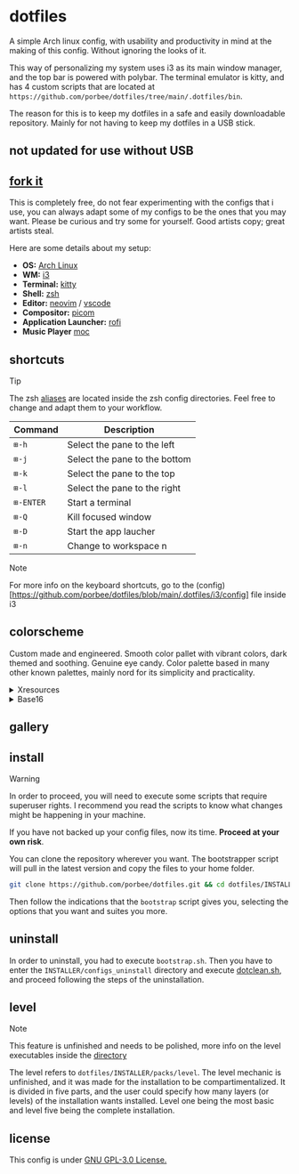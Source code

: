 # dotfiles
A simple Arch linux config, with usability and productivity in mind at the making of this config. Without ignoring the looks of it.

This way of personalizing my system uses i3 as its main window manager, and the top bar is powered with polybar. The terminal emulator is kitty, and has 4 custom scripts that are located at `https://github.com/porbee/dotfiles/tree/main/.dotfiles/bin`.

The reason for this is to keep my dotfiles in a safe and easily downloadable repository. Mainly for not having to keep my dotfiles in a USB stick.

## not updated for use without USB

## [fork it](https://github.com/porbee/dotfiles/fork)

This is completely free, do not fear experimenting with the configs that i use, you can always adapt some of my configs to be the ones that you may want. Please be curious and try some for yourself. Good artists copy; great artists steal.

Here are some details about my setup:

- **OS:** [Arch Linux](https://archlinux.org)
- **WM:** [i3](https://github.com/i3/i3)
- **Terminal:** [kitty](https://github.com/kovidgoyal/kitty)
- **Shell:** [zsh](https://www.zsh.org/)
- **Editor:** [neovim](https://github.com/neovim/neovim) / [vscode](https://github.com/microsoft/vscode)
- **Compositor:** [picom](https://github.com/yshui/picom)
- **Application Launcher:** [rofi](https://github.com/davatorium/rofi)
- **Music Player** [moc](https://github.com/jonsafari/mocp)

## shortcuts

> [!TIP]
> The zsh [aliases](https://github.com/porbee/dotfiles/blob/main/.dotfiles/zsh/config/aliases.zsh) are located inside the zsh config directories. Feel free to change and adapt them to your workflow.

| Command     | Description                    |
| ----------- | ------------------------------ |
| `⊞-h`       | Select the pane to the left    |
| `⊞-j`       | Select the pane to the bottom  |
| `⊞-k`       | Select the pane to the top     |
| `⊞-l`       | Select the pane to the right   |
| `⊞-ENTER`   | Start a terminal               |
| `⊞-Q`       | Kill focused window            |
| `⊞-D`       | Start the app laucher          |
| `⊞-n`       | Change to workspace n          |

> [!NOTE]
> For more info on the keyboard shortcuts, go to the (config)[https://github.com/porbee/dotfiles/blob/main/.dotfiles/i3/config] file inside i3

## colorscheme

Custom made and engineered. Smooth color pallet with vibrant colors, dark themed and soothing. Genuine eye candy. 
Color palette based in many other known palettes, mainly nord for its simplicity and practicality.

<details>
<summary>Xresources</summary>
<br>

```cfg
! special
*.foreground:   #EEEEEC
*.background:   #16161E

! black
*.color0:       #232323
*.color8:       #444444

! red
*.color1:       #FF000F
*.color9:       #FF2740

! green
*.color2:       #8CE10B
*.color10:      #ABE15B

! yellow
*.color3:       #FFB900
*.color11:      #FFD242

! blue
*.color4:       #008DF8
*.color12:      #0092FF

! magenta
*.color5:       #6D43A6
*.color13:      #9A5FEB

! cyan
*.color6:       #00D8EB
*.color14:      #67FFF0

! white
*color7:        #FFFFFF
*color15:       #FFFFFF
```

</details>

<details>
<summary>Base16</summary>
<br>

```lua
base_16 = {
	base00 = "#232323",
	base01 = "#444444",
	base02 = "#FF000F",
	base03 = "#FF2740",
	base04 = "#8CE10B",
	base05 = "#ABE15B",
	base06 = "#FFB900",
	base07 = "#FFD242",
	base08 = "#008DF8",
	base09 = "#0092FF",
	base0A = "#6D43A6",
	base0B = "#9A5FEB",
	base0C = "#00D8EB",
	base0D = "#67FFF0",
	base0E = "#FFFFFF",
	base0F = "#FFFFFF",
}
```

</details>

## gallery

## install

> [!WARNING]
> In order to proceed, you will need to execute some scripts that require superuser rights. I recommend you read the scripts to know what changes might be happening in your machine.
>
> If you have not backed up your config files, now its time. **Proceed at your own risk**.

You can clone the repository wherever you want. The bootstrapper script will pull in the latest version and copy the files to your home folder.

```bash
git clone https://github.com/porbee/dotfiles.git && cd dotfiles/INSTALLER && source bootstrap.sh
```

Then follow the indications that the `bootstrap` script gives you, selecting the options that you want and suites you more. 

## uninstall

In order to uninstall, you had to execute `bootstrap.sh`. Then you have to enter the `INSTALLER/configs_uninstall` directory and execute [dotclean.sh](https://github.com/porbee/dotfiles/blob/main/INSTALLER/configs_uninstall/dotclean.sh), and proceed following the steps of the uninstallation.

## level

> [!NOTE]
> This feature is unfinished and needs to be polished, more info on the level executables inside the [directory](https://github.com/porbee/dotfiles/tree/main/INSTALLER/packs/level)

The level refers to `dotfiles/INSTALLER/packs/level`. The level mechanic is unfinished, and it was made for the installation to be compartimentalized. It is divided in five parts, and the user could specify how many layers (or levels) of the installation wants installed. Level one being the most basic and level five being the complete installation.

## license

This config is under <a href="https://github.com/porbee/dotfiles/blob/main/LICENSE">GNU GPL-3.0 License.
</a>
